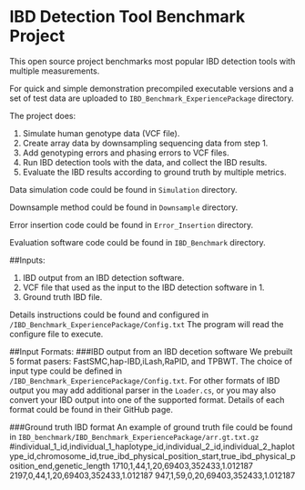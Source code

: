 # IBD Detection Tool Benchmark Project

This open source project benchmarks most popular IBD detection tools with multiple measurements. 

For quick and simple demonstration precompiled executable versions and a set of test data are uploaded to ```IBD_Benchmark_ExperiencePackage``` directory.

The project does:
1. Simulate human genotype data (VCF file).
2. Create array data by downsampling sequencing data from step 1.
3. Add genotyping errors and phasing errors to VCF files.
4. Run IBD detection tools with the data, and collect the IBD results.
5. Evaluate the IBD results according to ground truth by multiple metrics.

Data simulation code could be found in ```Simulation``` directory.

Downsample method could be found in ```Downsample``` directory.

Error insertion code could be found in  ```Error_Insertion``` directory.

Evaluation software code could be found in  ```IBD_Benchmark``` directory.


##Inputs:
1. IBD output from an IBD detection software.
2. VCF file that used as the input to the IBD detection software in 1.
3. Ground truth IBD file.

Details instructions could be found and configured in ```/IBD_Benchmark_ExperiencePackage/Config.txt```
The program will read the configure file to execute.

##Input Formats:
###IBD output from an IBD decetion software
We prebuilt 5 format pasers: FastSMC,hap-IBD,iLash,RaPID, and TPBWT. The choice of input type could be defined in ```/IBD_Benchmark_ExperiencePackage/Config.txt```.
For other formats of IBD output you may add additional parser in the ```Loader.cs```, or you may also convert your IBD output into one of the supported format. Details of each format could be found in their GitHub page. 

###Ground truth IBD format
An example of ground truth file could be found in ```IBD_benchmark/IBD_Benchmark_ExperiencePackage/arr.gt.txt.gz```
#individual_1_id,individual_1_haplotype_id,individual_2_id,individual_2_haplotype_id,chromosome_id,true_ibd_physical_position_start,true_ibd_physical_position_end,genetic_length
1710,1,44,1,20,69403,352433,1.012187
2197,0,44,1,20,69403,352433,1.012187
947,1,59,0,20,69403,352433,1.012187
